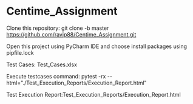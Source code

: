 # Centime_Assignment

Clone this repository: git clone -b master https://github.com/ravip88/Centime_Assignment.git

Open this project using PyCharm IDE and choose install packages using pipfile.lock

Test Cases: Test_Cases.xlsx

Execute testcases command:
pytest -rx --html="./Test_Execution_Reports/Execution_Report.html"

Test Execution Report:Test_Execution_Reports/Execution_Report.html

